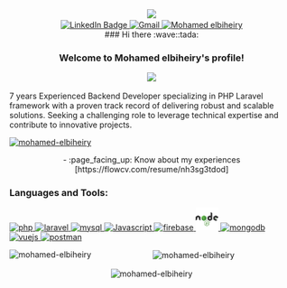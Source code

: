 <div align="center">
<div id="header">
<img src="https://media.giphy.com/media/M9gbBd9nbDrOTu1Mqx/giphy.gif" width="100"/>
</div>
  <div id="badges">
<a href="https://www.linkedin.com/in/mohamed-elbiheiry-836b5bb6/">
  <img src="https://img.shields.io/badge/LinkedIn-blue?style=for-the-badge&logo=linkedin&logoColor=white" alt="LinkedIn Badge"/>
</a>
<a href="mailto:elbiheiry2@gmail.com">
  <img src="https://img.shields.io/badge/Gmail-white?style=for-the-badge&logo=gmail&logoColor=red" alt="Gmail"/>
</a>
 <a href="https://flowcv.com/resume/nh3sg3tdod"target="blank">
  <img src="https://img.shields.io/badge/Website-DC143C?style=for-the-badge&logo=medium&logoColor=white" alt="Mohamed elbiheiry" />
 </a>
</div>
### Hi there :wave::tada:
<h3 align="center">
  Welcome to Mohamed elbiheiry's profile!
</h3>
 <a href="https://github.com/DenverCoder1/readme-typing-svg"><img src="https://readme-typing-svg.herokuapp.com/?lines=Senior+PHP+Developer;Always%20learning%20new%20things&font=Fira%20Code&center=true&width=440&height=45&color=208D35FF&vCenter=true&size=22"></a>

<p align="left">  7 years Experienced Backend Developer specializing in PHP Laravel framework with a proven track record of delivering robust and scalable solutions. Seeking a challenging role to leverage technical expertise and contribute to innovative projects.
</p>
<p align="left"> <a href="https://github.com/ryo-ma/github-profile-trophy"><img src="https://github-profile-trophy.vercel.app/?username=elbiheiry" alt="mohamed-elbiheiry" /></a> </p>
- :page_facing_up: Know about my experiences [https://flowcv.com/resume/nh3sg3tdod]
<h3 align="left">Languages and Tools:</h3>
<p align="left"> 
    <a href="https://www.php.net/" target="_blank" rel="noreferrer"> 
        <img src="https://www.php.net/images/logos/php-logo.svg" alt="php" width="40"/> 
    </a>
    <a href="https://laravel.com/" target="_blank" rel="noreferrer">
        <img src="https://laravel.com/img/logomark.min.svg" alt="laravel" width="40"/> 
    </a>
    <a href="https://www.mysql.com/" target="_blank" rel="noreferrer">
        <img src="https://1000logos.net/wp-content/uploads/2020/08/MySQL-Logo.png" alt="mysql" width="40"/> 
    </a>
    <a href="https://www.javascript.com/" target="_blank" rel="noreferrer">
        <img src="https://www.javascript.com/etc.clientlibs/pluralsight/clientlibs/clientlib-main/resources/images/js-logo.png" alt="Javascript" width="40"/>
    </a>
    <a href="https://firebase.google.com/" target="_blank" rel="noreferrer">
        <img src="https://www.vectorlogo.zone/logos/firebase/firebase-icon.svg" alt="firebase" width="40"/>
    </a>
    <a href="https://nodejs.org" target="_blank" rel="noreferrer">
        <img src="https://raw.githubusercontent.com/devicons/devicon/master/icons/nodejs/nodejs-original-wordmark.svg" alt="nodejs" width="40"/>
    </a>
    <a href="https://www.mongodb.com/" target="_blank" rel="noreferrer">
        <img src="https://webimages.mongodb.com/_com_assets/cms/kuyjf3vea2hg34taa-horizontal_default_slate_blue.svg?auto=format%252Ccompress" alt="mongodb" width="40"/>
    </a>
    <a href="https://vuejs.org/" target="_blank" rel="noreferrer">
        <img src="https://upload.wikimedia.org/wikipedia/commons/9/95/Vue.js_Logo_2.svg" alt="vuejs" width="40"/>
    </a>
    <a href="https://postman.com" target="_blank" rel="noreferrer">
        <img src="https://www.vectorlogo.zone/logos/getpostman/getpostman-icon.svg" alt="postman" width="40"/>
    </a>
</p>
<p><img align="left" src="https://github-readme-stats.vercel.app/api/top-langs?username=elbiheiry&show_icons=true&locale=en&layout=compact" alt="mohamed-elbiheiry" /></p>
<p>&nbsp;<img align="center" src="https://github-readme-stats.vercel.app/api?username=elbiheiry&show_icons=true&locale=en" alt="mohamed-elbiheiry" /></p>
<p><img align="center" src="https://github-readme-streak-stats.herokuapp.com/?user=mohamed-elbiheiry&" alt="mohamed-elbiheiry" /></p>